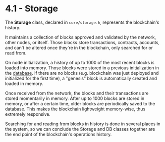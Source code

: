 # 4.1 - Storage

The **Storage** class, declared in `core/storage.h`, represents the blockchain's history.

It maintains a collection of blocks approved and validated by the network, other nodes, or itself. Those blocks store transactions, contracts, accounts, and can't be altered once they're in the blockchain, only searched for or read from.

On node initialization, a history of up to 1000 of the most recent blocks is loaded into memory. Those blocks were stored in a previous initialization in the [database](../ch2/2-4.md). If there are no blocks (e.g. blockchain was just deployed and initialized for the first time), a "genesis" block is automatically created and loaded in memory.

Once received from the network, the blocks and their transactions are stored momentarily in memory. After up to 1000 blocks are stored in memory, or after a certain time, older blocks are periodically saved to the database. This makes the blockchain lightweight memory-wise, thus extremely responsive.

Searching for and reading from blocks in history is done in several places in the system, so we can conclude the Storage and DB classes together are the end point of the blockchain's operations history.

